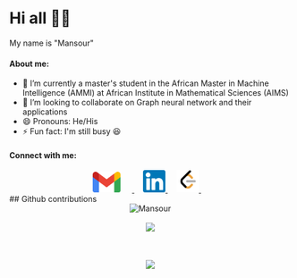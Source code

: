 # Hi all 👋🏾 
My name is "Mansour"

#### About me:

- 🌱 I’m currently a master's student in the African Master in Machine Intelligence (AMMI) at African Institute in Mathematical Sciences (AIMS)
- 👯 I’m looking to collaborate on Graph neural network and their applications
- 😄 Pronouns: He/His
- ⚡ Fun fact: I'm still busy 😆

#### Connect with me:
<div align="center">
    <a href="mailto: mansourbarro.sow652@gmail.com">
        <img alt="Mansour | Gmail" width="50px" style="margin-right:20px" src="assets/Gmail_Logo.svg" />
    </a>
    &nbsp;&nbsp;&nbsp
    <a href="https://www.linkedin.com/in/mansour-sow-163091198/">
        <img alt="anwarvic | LinkedIn" width="40px" src="assets/linkedin.svg" />
    </a>
    &nbsp;&nbsp;&nbsp;
    <a href="https://leetcode.com/Barro_/">
        <img alt="anwarvic | LeetCode" width="40px" src="assets/leetcode.png" />
    </a>
    &nbsp;&nbsp;&nbsp;
</div>
 ## Github contributions
 
 <div align="center">
    <img src="https://github-readme-streak-stats.herokuapp.com/?user=mm230&theme=radical" alt="Mansour" />
    <br><br>
    <img src="https://activity-graph.herokuapp.com/graph?username=mm230&theme=react-pink" />
</div>

<p align="center">
    <!-- <img src="https://github-readme-stats.vercel.app/api?username=mm230&show_icons=true&theme=radical" alt="Anwarvic's github stats"> -->
    <!-- <img src="https://github-readme-stats.vercel.app/api/top-langs/?username=mm230&layout=compact&theme=radical" style="padding: 15px" /> -->
    <br><br>
    <img src="https://github-profile-trophy.vercel.app/?username=mm230&theme=radical" />
    <br><br>
    
</p>
<br><br>

